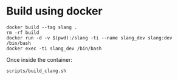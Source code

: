 # Build using docker

```
docker build --tag slang .
rm -rf build
docker run -d -v $(pwd):/slang -ti --name slang_dev slang:dev /bin/bash
docker exec -ti slang_dev /bin/bash
```

Once inside the container:
```
scripts/build_clang.sh
```

